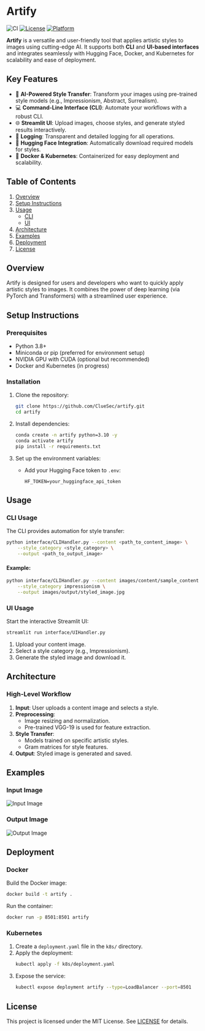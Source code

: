 # Artify

![CI](https://github.com/Klus3kk/artify/actions/workflows/ci.yml/badge.svg)
[![License](https://img.shields.io/badge/license-MIT-blue.svg)](LICENSE)
[![Platform](https://img.shields.io/badge/platform-Linux%20%7C%20Windows%20%7C%20MacOS-green)](https://github.com/Klus3kk/artify)

**Artify** is a versatile and user-friendly tool that applies artistic styles to images using cutting-edge AI. It supports both **CLI** and **UI-based interfaces** and integrates seamlessly with Hugging Face, Docker, and Kubernetes for scalability and ease of deployment.


## Key Features

- 🎨 **AI-Powered Style Transfer**: Transform your images using pre-trained style models (e.g., Impressionism, Abstract, Surrealism).
- 💻 **Command-Line Interface (CLI)**: Automate your workflows with a robust CLI.
- 🌐 **Streamlit UI**: Upload images, choose styles, and generate styled results interactively.
- 🔧 **Logging**: Transparent and detailed logging for all operations.
- 🚀 **Hugging Face Integration**: Automatically download required models for styles.
- 🐳 **Docker & Kubernetes**: Containerized for easy deployment and scalability.

## Table of Contents

1. [Overview](#overview)
2. [Setup Instructions](#setup-instructions)
3. [Usage](#usage)
    - [CLI](#cli-usage)
    - [UI](#ui-usage)
4. [Architecture](#architecture)
5. [Examples](#examples)
6. [Deployment](#deployment)
7. [License](#license)

## Overview

Artify is designed for users and developers who want to quickly apply artistic styles to images. It combines the power of deep learning (via PyTorch and Transformers) with a streamlined user experience.

## Setup Instructions

### Prerequisites

- Python 3.8+
- Miniconda or pip (preferred for environment setup)
- NVIDIA GPU with CUDA (optional but recommended)
- Docker and Kubernetes (in progress)

### Installation

1. Clone the repository:
   ```bash
   git clone https://github.com/ClueSec/artify.git
   cd artify
   ```

2. Install dependencies:
   ```bash
   conda create -n artify python=3.10 -y
   conda activate artify
   pip install -r requirements.txt
   ```

3. Set up the environment variables:
   - Add your Hugging Face token to `.env`:
     ```
     HF_TOKEN=your_huggingface_api_token
     ```

## Usage

### CLI Usage

The CLI provides automation for style transfer:

```bash
python interface/CLIHandler.py --content <path_to_content_image> \
    --style_category <style_category> \
    --output <path_to_output_image>
```

#### Example:

```bash
python interface/CLIHandler.py --content images/content/sample_content.jpg \
    --style_category impressionism \
    --output images/output/styled_image.jpg
```

### UI Usage

Start the interactive Streamlit UI:

```bash
streamlit run interface/UIHandler.py
```

1. Upload your content image.
2. Select a style category (e.g., Impressionism).
3. Generate the styled image and download it.


## Architecture

### High-Level Workflow

1. **Input**: User uploads a content image and selects a style.
2. **Preprocessing**:
   - Image resizing and normalization.
   - Pre-trained VGG-19 is used for feature extraction.
3. **Style Transfer**:
   - Models trained on specific artistic styles.
   - Gram matrices for style features.
4. **Output**: Styled image is generated and saved.

## Examples

### Input Image
![Input Image](images/content/sample_content.jpg)

### Output Image
![Output Image](images/output/styled_image.jpg)


## Deployment

### Docker

Build the Docker image:
```bash
docker build -t artify .
```

Run the container:
```bash
docker run -p 8501:8501 artify
```

### Kubernetes

1. Create a `deployment.yaml` file in the `k8s/` directory.
2. Apply the deployment:
   ```bash
   kubectl apply -f k8s/deployment.yaml
   ```
3. Expose the service:
   ```bash
   kubectl expose deployment artify --type=LoadBalancer --port=8501
   ```

## License

This project is licensed under the MIT License. See [LICENSE](LICENSE) for details.

